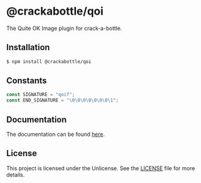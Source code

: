 # @crackabottle/qoi
The Quite OK Image plugin for crack-a-bottle.

## Installation
```bash
$ npm install @crackabottle/qoi
```

## Constants
```ts
const SIGNATURE = "qoif";
const END_SIGNATURE = "\0\0\0\0\0\0\0\1";
```

## Documentation
The documentation can be found [here](https://crackabottle.js.org/crack-a-bottle/modules/qoi.html).

## License
This project is licensed under the Unlicense. See the [LICENSE](LICENSE) file for more details.
